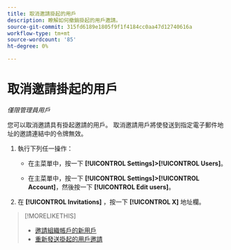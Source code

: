 ```yaml
---
title: 取消邀請掛起的用戶
description: 瞭解如何撤銷掛起的用戶邀請。
source-git-commit: 315fd6189e1805f9f1f4184cc0aa47d12740616a
workflow-type: tm+mt
source-wordcount: '85'
ht-degree: 0%

---
```


# 取消邀請掛起的用戶

*僅限管理員用戶*

您可以取消邀請具有掛起邀請的用戶。 取消邀請用戶將使發送到指定電子郵件地址的邀請連結中的令牌無效。

1. 執行下列任一操作：

   * 在主菜單中，按一下 **[!UICONTROL Settings]>[!UICONTROL Users]**。

   * 在主菜單中，按一下 **[!UICONTROL Settings]>[!UICONTROL Account]**，然後按一下 **[!UICONTROL Edit users]**。

1. 在 **[!UICONTROL Invitations]** ，按一下 **[!UICONTROL X]** 地址欄。

>[!MORELIKETHIS]
>
>* [邀請組織帳戶的新用戶](user-invite.md)
>* [重新發送掛起的用戶邀請](user-resend-invite.md)


<!-- >* [Edit User Permissions or Delete a User](user-edit.md) -->
